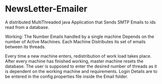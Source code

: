 NewsLetter-Emailer
==================

A distributed MultiThreaded java Application that Sends SMTP Emails to ids read from a database.


Working:
The Number Emails handled by a single machine Depends on the number of Active Machines.
Each Machine Distributes its set of emails between its threads.

Every time a new machine enters, redistribution of work load takes place.
After every machine has finished working, master machine resets the database.
The user is supposed to enter the desired number of threads as it is dependent on the working machine and requirements.
Login Details are to be entered in the config.properties file inside the Email folder.
